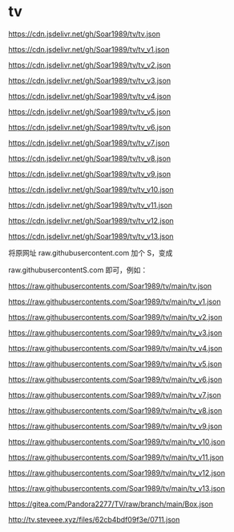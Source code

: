 # tv
https://cdn.jsdelivr.net/gh/Soar1989/tv/tv.json

https://cdn.jsdelivr.net/gh/Soar1989/tv/tv_v1.json

https://cdn.jsdelivr.net/gh/Soar1989/tv/tv_v2.json

https://cdn.jsdelivr.net/gh/Soar1989/tv/tv_v3.json

https://cdn.jsdelivr.net/gh/Soar1989/tv/tv_v4.json

https://cdn.jsdelivr.net/gh/Soar1989/tv/tv_v5.json

https://cdn.jsdelivr.net/gh/Soar1989/tv/tv_v6.json

https://cdn.jsdelivr.net/gh/Soar1989/tv/tv_v7.json

https://cdn.jsdelivr.net/gh/Soar1989/tv/tv_v8.json

https://cdn.jsdelivr.net/gh/Soar1989/tv/tv_v9.json

https://cdn.jsdelivr.net/gh/Soar1989/tv/tv_v10.json

https://cdn.jsdelivr.net/gh/Soar1989/tv/tv_v11.json

https://cdn.jsdelivr.net/gh/Soar1989/tv/tv_v12.json

https://cdn.jsdelivr.net/gh/Soar1989/tv/tv_v13.json


将原网址
raw.githubusercontent.com
加个 S，变成

raw.githubusercontentS.com
即可，例如：

https://raw.githubusercontents.com/Soar1989/tv/main/tv.json

https://raw.githubusercontents.com/Soar1989/tv/main/tv_v1.json

https://raw.githubusercontents.com/Soar1989/tv/main/tv_v2.json

https://raw.githubusercontents.com/Soar1989/tv/main/tv_v3.json

https://raw.githubusercontents.com/Soar1989/tv/main/tv_v4.json

https://raw.githubusercontents.com/Soar1989/tv/main/tv_v5.json

https://raw.githubusercontents.com/Soar1989/tv/main/tv_v6.json

https://raw.githubusercontents.com/Soar1989/tv/main/tv_v7.json

https://raw.githubusercontents.com/Soar1989/tv/main/tv_v8.json

https://raw.githubusercontents.com/Soar1989/tv/main/tv_v9.json

https://raw.githubusercontents.com/Soar1989/tv/main/tv_v10.json

https://raw.githubusercontents.com/Soar1989/tv/main/tv_v11.json

https://raw.githubusercontents.com/Soar1989/tv/main/tv_v12.json

https://raw.githubusercontents.com/Soar1989/tv/main/tv_v13.json

https://gitea.com/Pandora2277/TV/raw/branch/main/Box.json

http://tv.steveee.xyz/files/62cb4bdf09f3e/0711.json
